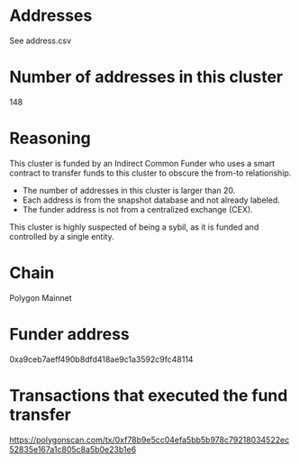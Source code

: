 # Addresses

See address.csv

# Number of addresses in this cluster

148

# Reasoning

This cluster is funded by an Indirect Common Funder who uses a smart contract to transfer funds to this cluster to obscure the from-to relationship.

- The number of addresses in this cluster is larger than 20.
- Each address is from the snapshot database and not already labeled.
- The funder address is not from a centralized exchange (CEX).

This cluster is highly suspected of being a sybil, as it is funded and controlled by a single entity.

# Chain

Polygon Mainnet

# Funder address

0xa9ceb7aeff490b8dfd418ae9c1a3592c9fc48114

# Transactions that executed the fund transfer

https://polygonscan.com/tx/0xf78b9e5cc04efa5bb5b978c79218034522ec52835e167a1c805c8a5b0e23b1e6
